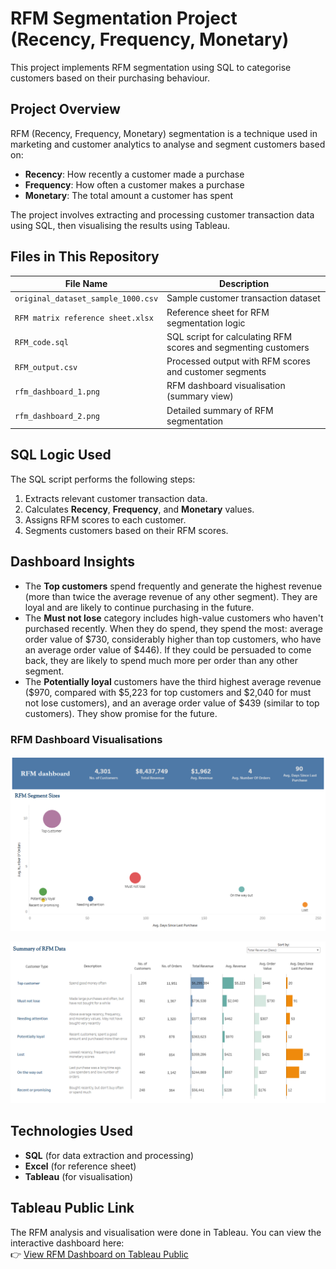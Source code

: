 # RFM Segmentation Project (Recency, Frequency, Monetary)

This project implements RFM segmentation using SQL to categorise customers based on their purchasing behaviour.

## Project Overview

RFM (Recency, Frequency, Monetary) segmentation is a technique used in marketing and customer analytics to analyse and segment customers based on:

- **Recency**: How recently a customer made a purchase  
- **Frequency**: How often a customer makes a purchase  
- **Monetary**: The total amount a customer has spent  

The project involves extracting and processing customer transaction data using SQL, then visualising the results using Tableau.

## Files in This Repository

| File Name                               | Description |
|----------------------------------------|-------------|
| `original_dataset_sample_1000.csv`    | Sample customer transaction dataset |
| `RFM matrix reference sheet.xlsx`     | Reference sheet for RFM segmentation logic |
| `RFM_code.sql`                         | SQL script for calculating RFM scores and segmenting customers |
| `RFM_output.csv`                       | Processed output with RFM scores and customer segments |
| `rfm_dashboard_1.png`                  | RFM dashboard visualisation (summary view) |
| `rfm_dashboard_2.png`                  | Detailed summary of RFM segmentation |

## SQL Logic Used

The SQL script performs the following steps:

1. Extracts relevant customer transaction data.
2. Calculates **Recency**, **Frequency**, and **Monetary** values.
3. Assigns RFM scores to each customer.
4. Segments customers based on their RFM scores.

## Dashboard Insights

- The **Top customers** spend frequently and generate the highest revenue (more than twice the average revenue of any other segment). They are loyal and are likely to continue purchasing in the future.
- The **Must not lose** category includes high-value customers who haven't purchased recently. When they do spend, they spend the most: average order value of $730, considerably higher than top customers, who have an average order value of $446). If they could be persuaded to come back, they are likely to spend much more per order than any other segment.  
- The **Potentially loyal** customers have the third highest average revenue ($970, compared with $5,223 for top customers and $2,040 for must not lose customers), and an average order value of $439 (similar to top customers). They show promise for the future.

### RFM Dashboard Visualisations

![RFM Bubble Chart](img/rfm_dashboard_1.png)

![RFM Dashboard Detailed](img/rfm_dashboard_2.png)  

## Technologies Used

- **SQL** (for data extraction and processing)  
- **Excel** (for reference sheet)  
- **Tableau** (for visualisation)  

## Tableau Public Link

The RFM analysis and visualisation were done in Tableau. You can view the interactive dashboard here:  
👉 [View RFM Dashboard on Tableau Public](https://public.tableau.com/app/profile/james.davies4008/viz/MAT-P3-RFMJamesDavies/Dashboard)
